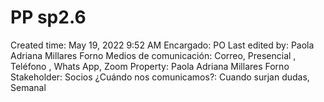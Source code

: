 # PP sp2.6

Created time: May 19, 2022 9:52 AM
Encargado: PO
Last edited by: Paola Adriana Millares Forno
Medios de comunicación: Correo, Presencial , Teléfono , Whats App, Zoom
Property: Paola Adriana Millares Forno
Stakeholder: Socios
¿Cuándo nos comunicamos?: Cuando surjan dudas, Semanal